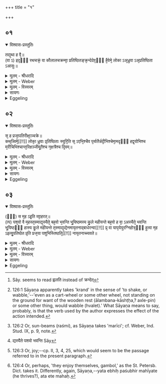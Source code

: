 +++
title = "१"

+++


## ०१


<details open><summary>विश्वास-प्रस्तुतिः</summary>

तद्य᳘था ह वै᳘॥  
(वा ऽ) इद᳘ᳫँ᳘ रथचक्रं᳘ वा कौलालचक्रम्वा᳘ प्रतिष्ठितङ्क्र᳘न्देदेव᳘ᳫँ᳘ है᳘वेमे᳘ लोका ऽअ᳘ध्रुवा ऽअ᳘प्रतिष्ठिता ऽआसुः॥
</details>

<details><summary>मूलम् - श्रीधरादि</summary>

तद्य᳘था ह वै᳘॥  
(वा ऽ) इद᳘ᳫँ᳘ रथचक्रं᳘ वा कौलालचक्रम्वा᳘ प्रतिष्ठितङ्क्र᳘न्देदेव᳘ᳫँ᳘ है᳘वेमे᳘ लोका ऽअ᳘ध्रुवा ऽअ᳘प्रतिष्ठिता ऽआसुः॥
</details>

<details><summary>मूलम् - Weber</summary>

तद्य᳘था ह वै᳟॥  
इदं᳘ रथचक्रं᳘ वा कौलालचक्रं वा᳘प्रतिष्ठितं क्र᳘न्देदेव᳘ᳫं᳘ [^wbr_1] हैॗवेमे᳘ लोका अ᳘ध्रुवा अ᳘प्रतिष्ठिता आसुः॥  

[^wbr_1]: Sây. seems to read ह्वलति instead of क्रन्देत्
</details>

<details><summary>मूलम् - विस्वरम्</summary>


</details>

<details><summary>सायणः</summary>

…
</details>

<details><summary>Eggeling</summary>

1. Verily, even as this cart-wheel, or a potter's wheel, would creak [^egg_390] if not steadied, so, indeed, were these worlds unfirm and unsteadied.

[^egg_390]: 126:1 Sāyaṇa apparently takes 'krand' in the sense of 'to shake, or wabble,'--'even as a cart-wheel or some other wheel, not standing on the ground for want of the wooden rest (ālambana-kāshṭḥa,? axle-pin) or some other thing, would wabble (hvalet).' What Sāyaṇa means to say, probably, is that the verb used by the author expresses the effect of the action intended.
</details>


## ०२


<details open><summary>विश्वास-प्रस्तुतिः</summary>

स᳘ ह प्रजा᳘पतिरीक्षा᳘ञ्चक्रे॥  
कथ᳘न्न्विमे᳘[[!!]] लोका᳘ ध्रुवाः प्र᳘तिष्ठिताः स्युरि᳘ति स᳘ ऽएभि᳘श्चैव प᳘र्व्वतैर्न्नदी᳘भिश्चेमा᳘मदृᳫँ᳭ हद्व᳘योभिश्च म᳘रीचिभिश्चान्त᳘रिक्षञ्जीमू᳘तैश्च न᳘क्षत्रैश्च दि᳘वम्॥
</details>

<details><summary>मूलम् - श्रीधरादि</summary>

स᳘ ह प्रजा᳘पतिरीक्षा᳘ञ्चक्रे॥  
कथ᳘न्न्विमे᳘[[!!]] लोका᳘ ध्रुवाः प्र᳘तिष्ठिताः स्युरि᳘ति स᳘ ऽएभि᳘श्चैव प᳘र्व्वतैर्न्नदी᳘भिश्चेमा᳘मदृᳫँ᳭ हद्व᳘योभिश्च म᳘रीचिभिश्चान्त᳘रिक्षञ्जीमू᳘तैश्च न᳘क्षत्रैश्च दि᳘वम्॥
</details>

<details><summary>मूलम् - Weber</summary>

स᳘ ह प्रजा᳘पतिरीक्षां᳘ चक्रे॥  
कॗथं न्विमे᳘ लोका᳘ ध्रुवाः प्र᳘तिष्ठिताः स्युरि᳘ति स᳘ एभि᳘श्चैव प᳘र्वतैर्नदी᳘भिश्चेमा᳘मदृंहद्व᳘योभिश्च म᳘रीचिभिश्चान्त᳘रिक्षं जीमू᳘तैश्च न᳘क्षत्रैश्च दि᳘वम्॥
</details>

<details><summary>मूलम् - विस्वरम्</summary>


</details>

<details><summary>सायणः</summary>

…
</details>

<details><summary>Eggeling</summary>

2. Prajāpati then bethought him, 'How may these worlds become firm and steadied?' By means of the mountains and rivers he stablished this (earth), by means of the birds and sun-motes [^egg_391] the air, and by means of the clouds and stars the sky.

[^egg_391]: 126:2 Or, sun-beams (raśmi), as Sāyaṇa takes 'marīci'; cf. Weber, Ind. Stud. IX, p. 9, note.
</details>


## ०३


<details open><summary>विश्वास-प्रस्तुतिः</summary>

(ᳫँ᳭) स म᳘ह ऽइ᳘ति व्या᳘हरत्॥  
(त्प) पश᳘वो वै म᳘हस्त᳘स्माद्य᳘स्यैते᳘ बह᳘वो भ᳘वन्ति भू᳘यिष्ठमस्य कु᳘ले महीयन्ते बह᳘वो ह वा᳘ ऽअस्यैते᳘ भवन्ति भू᳘यिष्ठᳫँ᳭ हास्य कु᳘ले महीयन्ते त᳘स्माद्य᳘द्येनमाय᳘तनाद्बाधेरन्वा[[!!]] प्र᳘ वा याप᳘येयुरग्निहोत्र᳘ᳫँ᳘ हुत्वा म᳘ह ऽइत्यु᳘पतिष्ठेत प्र᳘ति प्रज᳘या पशुभिस्तिष्ठति᳘[[!!]] नाय᳘तनाच्च्यवते॥
</details>

<details><summary>मूलम् - श्रीधरादि</summary>

(ᳫँ᳭) स म᳘ह ऽइ᳘ति व्या᳘हरत्॥  
(त्प) पश᳘वो वै म᳘हस्त᳘स्माद्य᳘स्यैते᳘ बह᳘वो भ᳘वन्ति भू᳘यिष्ठमस्य कु᳘ले महीयन्ते बह᳘वो ह वा᳘ ऽअस्यैते᳘ भवन्ति भू᳘यिष्ठᳫँ᳭ हास्य कु᳘ले महीयन्ते त᳘स्माद्य᳘द्येनमाय᳘तनाद्बाधेरन्वा[[!!]] प्र᳘ वा याप᳘येयुरग्निहोत्र᳘ᳫँ᳘ हुत्वा म᳘ह ऽइत्यु᳘पतिष्ठेत प्र᳘ति प्रज᳘या पशुभिस्तिष्ठति᳘[[!!]] नाय᳘तनाच्च्यवते॥
</details>

<details><summary>मूलम् - Weber</summary>

स म᳘ह इ᳘ति व्या᳘हरत्॥  
पश᳘वो वै म᳘हस्त᳘स्माद्य᳘स्यैते᳘ बह᳘वो भ᳘वन्ति [^wbr_2] भू᳘यिष्ठमस्य कु᳘ले महीयन्ते बह᳘वो ह वा᳘ अस्यैते᳘ भवन्ति भू᳘यिष्ठᳫं हास्य कु᳘ले महीयन्ते त᳘स्माद्य᳘द्येनमाय᳘तनाद्बा᳘धेरन्वा प्र᳘ वा याप᳘येयुरग्निहोत्र᳘ᳫं᳘ हुत्वा म᳘ह इत्यु᳘पतिष्ठेत प्र᳘ति प्रज᳘या पशु᳘भिस्तिष्ठतिॗ नाय᳘तनाच्च्यवते॥  

[^wbr_2]: द्यस्यैते पशवो भवन्ति Sây
</details>

<details><summary>मूलम् - विस्वरम्</summary>


</details>

<details><summary>सायणः</summary>

…
</details>

<details><summary>Eggeling</summary>

3. He then exclaimed, 'Wealth!'--now, wealth [^egg_392] (mahas) means cattle, whence they (cattle) thrive (mahīyante [^egg_393]) exceedingly in the homestead of one who possesses many of them; and this (Sacrificer), indeed, possesses many of them, and in his homestead they do thrive exceedingly. Wherefore, if people were either to forcibly drive him from his home, or to bid him go forth, let him, after performing the Agni-hotra, approach (the fires) saying, 'Wealth'; and he becomes firmly established by offspring and cattle, and is not deprived of his home.

[^egg_392]: 126:3 Or, joy;--cp. II, 3, 4, 25, which would seem to be the passage referred to in the present paragraph.

[^egg_393]: 126:4 Or, perhaps, 'they enjoy themselves, gambol,' as the St. Petersb. Dict. takes it. Differently, again, Sāyaṇa,--yata ebhiḥ paśubhir mahīyate (he thrives?), ata ete mahaḥ.
</details>

